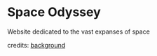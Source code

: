 # Space Odyssey
 Website dedicated to the vast expanses of space

credits:
[background](https://pixabay.com/photos/earth-moon-space-planet-world-1365995/)
